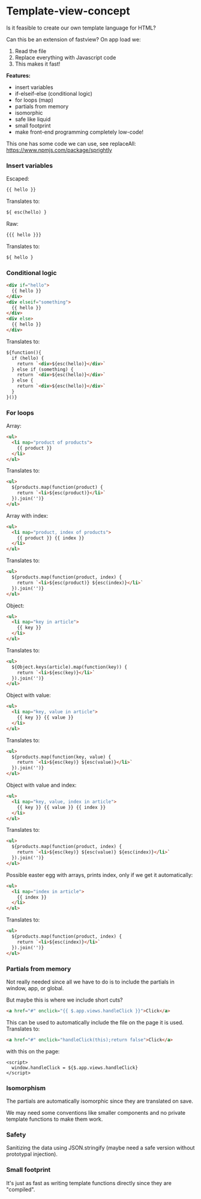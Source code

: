 # Template-view-concept

Is it feasible to create our own template language for HTML?

Can this be an extension of fastview? On app load we:

1. Read the file
2. Replace everything with Javascript code
3. This makes it fast!

**Features:**
- insert variables
- if-elseif-else (conditional logic)
- for loops (map)
- partials from memory
- isomorphic
- safe like liquid
- small footprint
- make front-end programming completely low-code!

This one has some code we can use, see replaceAll:
https://www.npmjs.com/package/sprightly

### Insert variables

Escaped:
```html
{{ hello }}
```

Translates to:

```html
${ esc(hello) }
```

Raw:
```html
{{{ hello }}}
```

Translates to:

```html
${ hello }
```

### Conditional logic

```html
<div if="hello">
  {{ hello }}
</div>
<div elseif="something">
  {{ hello }}
</div>
<div else>
  {{ hello }}
</div>
```

Translates to:

```html
${function(){
  if (hello) {
    return `<div>${esc(hello)}</div>`
  } else if (something) {
    return `<div>${esc(hello)}</div>`
  } else {
    return `<div>${esc(hello)}</div>`
  }
}()}
```

### For loops

Array:
```html
<ul>
  <li map="product of products">
    {{ product }}
  </li>
</ul>
```

Translates to:

```html
<ul>
  ${products.map(function(product) {
    return `<li>${esc(product)}</li>`
  }).join('')}
</ul>
```

Array with index:
```html
<ul>
  <li map="product, index of products">
    {{ product }} {{ index }}
  </li>
</ul>
```
Translates to:

```html
<ul>
  ${products.map(function(product, index) {
    return `<li>${esc(product)} ${esc(index)}</li>`
  }).join('')}
</ul>
```

Object:

```html
<ul>
  <li map="key in article">
    {{ key }}
  </li>
</ul>
```

Translates to:

```html
<ul>
  ${Object.keys(article).map(function(key)) {
    return `<li>${esc(key)}</li>`
  }).join('')}
</ul>
```

Object with value:
```html
<ul>
  <li map="key, value in article">
    {{ key }} {{ value }}
  </li>
</ul>
```

Translates to:

```html
<ul>
  ${products.map(function(key, value) {
    return `<li>${esc(key)} ${esc(value)}</li>`
  }).join('')}
</ul>
```

Object with value and index:
```html
<ul>
  <li map="key, value, index in article">
    {{ key }} {{ value }} {{ index }}
  </li>
</ul>
```

Translates to:

```html
<ul>
  ${products.map(function(product, index) {
    return `<li>${esc(key)} ${esc(value)} ${esc(index)}</li>`
  }).join('')}
</ul>
```

Possible easter egg with arrays, prints index, only if we get it automatically:
```html
<ul>
  <li map="index in article">
    {{ index }}
  </li>
</ul>
```

Translates to:

```html
<ul>
  ${products.map(function(product, index) {
    return `<li>${esc(index)}</li>`
  }).join('')}
</ul>
```


### Partials from memory

Not really needed since all we have to do is to include the partials in window, app, or global.

But maybe this is where we include short cuts?

```html
<a href="#" onclick="{{ $.app.views.handleClick }}">Click</a>
```

This can be used to automatically include the file on the page it is used. Translates to:

```html
<a href="#" onclick="handleClick(this);return false">Click</a>
```

with this on the page:

```
<script>
  window.handleClick = ${$.app.views.handleClick}
</script>
```

### Isomorphism

The partials are automatically isomorphic since they are translated on save. 

We may need some conventions like smaller components and no private template functions to make them work.

### Safety

Sanitizing the data using JSON.stringify (maybe need a safe version without prototypal injection).

### Small footprint

It's just as fast as writing template functions directly since they are "compiled".
